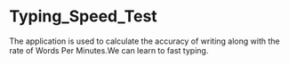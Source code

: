 # Typing_Speed_Test
The application is used to calculate the accuracy of writing along with the rate of Words Per Minutes.We can learn to fast typing.
